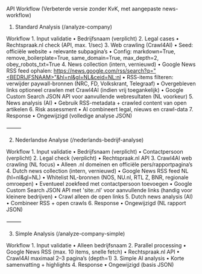 API Workflow (Verbeterde versie zonder KvK, met aangepaste news-workflow)

1) Standard Analysis (/analyze-company)

Workflow
	1.	Input validatie
	•	Bedrijfsnaam (verplicht)
	2.	Legal cases
	•	Rechtspraak.nl check (API, max. 1/sec)
	3.	Web crawling (Crawl4AI)
	•	Seed: officiële website + relevante subpagina’s
	•	Config: markdown=True, remove_boilerplate=True, same_domain=True, max_depth=2, obey_robots_txt=True
	4.	News collection (intern, vernieuwd)
	•	Google News RSS feed ophalen:
https://news.google.com/rss/search?q="<BEDRIJFSNAAM>"&hl=nl&gl=NL&ceid=NL:nl
	•	RSS-items filteren: verwijder paywall-bronnen (NRC, FD, Volkskrant, Telegraaf)
	•	Overgebleven links optioneel crawlen met Crawl4AI (indien vrij toegankelijk)
	•	Google Custom Search JSON API voor aanvullende webresultaten (NL voorkeur)
	5.	News analysis (AI)
	•	Gebruik RSS-metadata + crawled content van open artikelen
	6.	Risk assessment
	•	AI combineert legal, nieuws en crawl-data
	7.	Response
	•	Ongewijzigd (volledige analyse JSON)

⸻

2) Nederlandse Analyse (/nederlands-bedrijf-analyse)

Workflow
	1.	Input validatie
	•	Bedrijfsnaam (verplicht)
	•	Contactpersoon (verplicht)
	2.	Legal check (verplicht)
	•	Rechtspraak.nl API
	3.	Crawl4AI web crawling (NL focus)
	•	Alleen .nl domeinen en officiële pers/rapportpagina’s
	4.	Dutch news collection (intern, vernieuwd)
	•	Google News RSS feed NL (hl=nl&gl=NL)
	•	Whitelist NL-bronnen (NOS, NU.nl, RTL Z, BNR, regionale omroepen)
	•	Eventueel zoekfeed met contactpersoon toevoegen
	•	Google Custom Search JSON API met 'site:.nl' voor aanvullende links (handig voor kleinere bedrijven)
	•	Crawl alleen de open links
	5.	Dutch news analysis (AI)
	•	Combineer RSS + open crawls
	6.	Response
	•	Ongewijzigd (NL rapport JSON)

⸻

3) Simple Analysis (/analyze-company-simple)

Workflow
	1.	Input validatie
	•	Alleen bedrijfsnaam
	2.	Parallel processing
	•	Google News RSS (max. 10 items, snelle fetch)
	•	Rechtspraak.nl API
	•	Crawl4AI maximaal 2–3 pagina’s (depth=1)
	3.	Simple AI analysis
	•	Korte samenvatting + highlights
	4.	Response
	•	Ongewijzigd (basis JSON)
